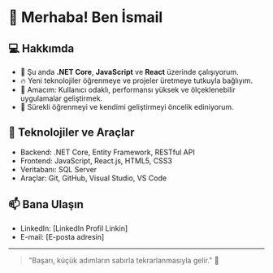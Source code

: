 # 👋 Merhaba! Ben İsmail

## 💻 Hakkımda
- 🌱 Şu anda **.NET Core**, **JavaScript** ve **React** üzerinde çalışıyorum.
- 🔥 Yeni teknolojiler öğrenmeye ve projeler üretmeye tutkuyla bağlıyım.
- 🎯 Amacım: Kullanıcı odaklı, performansı yüksek ve ölçeklenebilir uygulamalar geliştirmek.
- 🧠 Sürekli öğrenmeyi ve kendimi geliştirmeyi öncelik ediniyorum.

## 🚀 Teknolojiler ve Araçlar
- Backend: .NET Core, Entity Framework, RESTful API
- Frontend: JavaScript, React.js, HTML5, CSS3
- Veritabanı: SQL Server
- Araçlar: Git, GitHub, Visual Studio, VS Code

## 📫 Bana Ulaşın
- LinkedIn: [LinkedIn Profil Linkin]
- E-mail: [E-posta adresin]

---

> "Başarı, küçük adımların sabırla tekrarlanmasıyla gelir." 🚀









